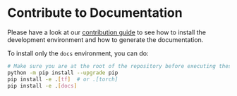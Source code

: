 # Contribute to Documentation

Please have a look at our [contribution guide](../CONTRIBUTING.md) to see how to install
the development environment and how to generate the documentation.

To install only the `docs` environment, you can do:

```bash
# Make sure you are at the root of the repository before executing these commands
python -m pip install --upgrade pip
pip install -e .[tf]  # or .[torch]
pip install -e .[docs]
```

